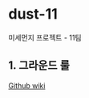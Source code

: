 # dust-11
미세먼지 프로젝트 - 11팀

## 1. 그라운드 룰 

[Github wiki][ground-rule]

[ground-rule]: https://github.com/codesquad-member-2020/dust-11/wiki/%EA%B7%B8%EB%9D%BC%EC%9A%B4%EB%93%9C-%EB%A3%B0

